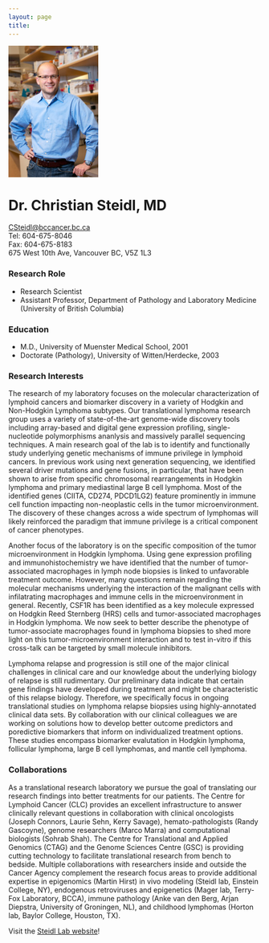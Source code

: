 ```yaml
---
layout: page
title:
---
```


<img align="center" src="/img/steidl.png" />

# Dr. Christian Steidl, MD

<CSteidl@bccancer.bc.ca>  
Tel: 604-675-8046  
Fax: 604-675-8183  
675 West 10th Ave, Vancouver BC, V5Z 1L3


### Research Role

- Research Scientist
- Assistant Professor, Department of Pathology and Laboratory Medicine (University of British Columbia)


### Education

- M.D., University of Muenster Medical School, 2001
- Doctorate (Pathology), University of Witten/Herdecke, 2003


### Research Interests

The research of my laboratory focuses on the molecular characterization of lymphoid cancers and biomarker discovery in a variety of Hodgkin and Non-Hodgkin Lymphoma subtypes.  Our translational lymphoma research group uses a variety of state-of-the-art genome-wide discovery tools including array-based and digital gene expression profiling, single-nucleotide polymorphisms ananlysis and massively parallel sequencing techniques.  A main research goal of the lab is to identify and functionally study underlying genetic mechanisms of immune privilege in lymphoid cancers.  In previous work using next generation sequencing, we identified several driver mutations and gene fusions, in particular, that have been shown to arise from specific chromosomal rearrangements in Hodgkin lymphoma and primary mediastinal large B cell lymphoma.  Most of the identified genes (CIITA, CD274, PDCD1LG2) feature prominently in immune cell function impacting non-neoplastic cells in the tumor microenvironment.  The discovery of these changes across a wide spectrum of lymphomas will likely  reinforced the paradigm that immune privilege is a critical component of cancer phenotypes.

Another focus of the laboratory is on the specific composition of the tumor microenvironment in Hodgkin lymphoma.  Using gene expression profiling and immunohistochemistry we have identified that the number of tumor-associated macrophages in lymph node biopsies is linked to unfavorable treatment outcome.  However, many questions remain regarding the molecular mechanisms underlying the interaction of the malignant cells with infilatrating macrophages and immune cells in the microenvironment in general.  Recently, CSF1R has been identified as a key molecule expressed on Hodgkin Reed Sternberg (HRS) cells and tumor-associated macrophages in Hodgkin lymphoma.  We now seek to better describe the phenotype of tumor-associate macrophages found in lymphoma biopsies to shed more light on this tumor-microenvironment interaction and to test in-vitro if this cross-talk can be targeted by small molecule inhibitors.

Lymphoma relapse and progression is still one of the major clinical challenges in clinical care and our knowledge about the underlying biology of relapse is still rudimentary.  Our preliminary data indicate that certain gene findings have developed during treatment and might be characteristic of this relapse biology.  Therefore, we specifically focus in ongoing translational studies on lymphoma relapse biopsies using highly-annotated clinical data sets.  By collaboration with our clinical colleagues we are working on solutions how to develop better outcome predictors and poredictive biomarkers that inform on individualized treatment options.  These studies encompass biomarker evalutation in Hodgkin lymphoma, follicular lymphoma, large B cell lymphomas, and mantle cell lymphoma.


### Collaborations

As a translational research laboratory we pursue the goal of translating our research findings into better treatments for our patients.  The Centre for Lymphoid Cancer (CLC) provides an excellent infrastructure to answer clinically relevant questions in collaboration with clinical oncologists (Joseph Connors, Laurie Sehn, Kerry Savage), hemato-pathologists (Randy Gascoyne), genome researchers (Marco Marra) and computational biologists (Sohrab Shah).  The Centre for Translational and Applied Genomics (CTAG) and the Genome Sciences Centre (GSC) is providing cutting technology to facilitate translational research from bench to bedside.  Multiple collaborations with researchers inside and outside the Cancer Agency complement the research focus areas to provide additional expertise in epigenomics (Martin Hirst) in vivo modeling (Steidl lab, Einstein College, NY), endogenous retroviruses and epigenetics (Mager lab, Terry-Fox Laboratory, BCCA), immune pathology (Anke van den Berg, Arjan Diepstra, University of Groningen, NL), and childhood lymphomas (Horton lab, Baylor College, Houston, TX).


Visit the [Steidl Lab website](http://steidllab.med.ubc.ca/)!
